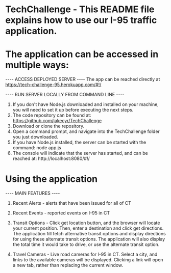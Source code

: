 # TechChallenge - This README file explains how to use our I-95 traffic application.


# The application can be accessed in multiple ways:

---- ACCESS DEPLOYED SERVER ----
 The app can be reached directly at https://tech-challenge-95.herokuapp.com/#!/


---- RUN SERVER LOCALLY FROM COMMAND LINE ----
1. If you don't have Node.js downloaded and installed on your machine, you
   will need to set it up before executing the next steps.
2. The code repository can be found at: https://github.com/jakecyr/TechChallenge
3. Download or clone the repository.
4. Open a command prompt, and navigate into the TechChallenge folder you just downloaded.
5. If you have Node.js installed, the server can be started with the command: node app.js
6. The console will indicate that the server has started, and can be reached at: http://localhost:8080/#!/


# Using the application

---- MAIN FEATURES ----

1. Recent Alerts - alerts that have been issued for all of CT

2. Recent Events - reported events on I-95 in CT

3. Transit Options - Click get location button, and the browser will locate your current position. 
   Then, enter a destination and click get directions. The application fill fetch alternative transit 
   options and display directions for using these alternate transit options. The application will
   also display the total time it would take to drive, or use the alternate transit option.
   
4. Travel Cameras - Live road cameras for I-95 in CT. Select a city,
   and links to the available cameras will be displayed. Clicking a link 
   will open a new tab, rather than replacing the current window.


